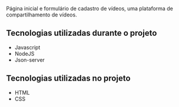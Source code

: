 <p>Página inicial e formulário de cadastro de vídeos, uma plataforma de compartilhamento de vídeos.</p>

## Tecnologias utilizadas durante o projeto
* Javascript
* NodeJS
* Json-server

## Tecnologias utilizadas no projeto
* HTML
* CSS
